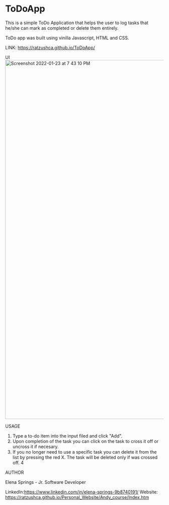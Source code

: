 # ToDoApp

This is a simple ToDo Application that helps the user to log tasks that he/she can mark as completed or delete them entirely.

ToDo app was built using vinilla Javascript, HTML and CSS.

LINK: https://ratzushca.github.io/ToDoApp/

UI
<img width="1141" alt="Screenshot 2022-01-23 at 7 43 10 PM" src="https://user-images.githubusercontent.com/93014061/150909629-0c6a2d86-5056-4ada-a856-95c8648aa4c2.png">

USAGE
1. Type a to-do item into the input filed and click "Add".
2. Upon completion of the task you can click on the task to cross it off or uncross it if necesary.
3. If you no longer need to use a specific task you can delete it from the list by pressing the red X. The task will be deleted only if was crossed off.
4

AUTHOR

Elena Springs - Jr. Software Developer

LinkedIn:https://www.linkedin.com/in/elena-springs-9b8740191/ 
Website: https://ratzushca.github.io/Personal_Website/Andy_course/Index.htm
